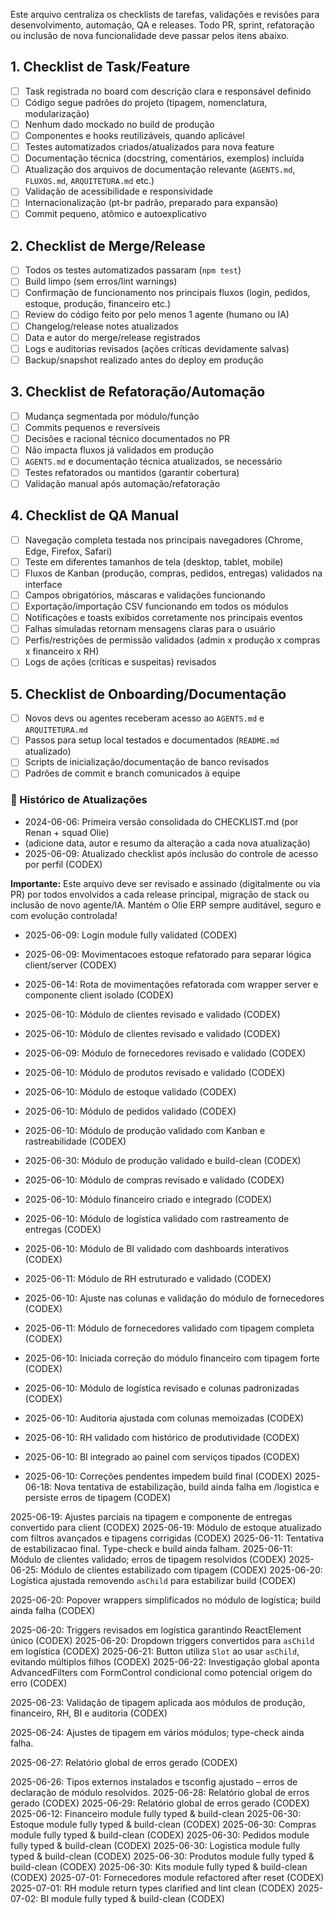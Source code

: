 

Este arquivo centraliza os checklists de tarefas, validações e revisões para desenvolvimento, automação, QA e releases. Todo PR, sprint, refatoração ou inclusão de nova funcionalidade deve passar pelos itens abaixo.

## 1. Checklist de Task/Feature
- [ ] Task registrada no board com descrição clara e responsável definido
- [ ] Código segue padrões do projeto (tipagem, nomenclatura, modularização)
- [ ] Nenhum dado mockado no build de produção
- [ ] Componentes e hooks reutilizáveis, quando aplicável
- [ ] Testes automatizados criados/atualizados para nova feature
- [ ] Documentação técnica (docstring, comentários, exemplos) incluída
- [ ] Atualização dos arquivos de documentação relevante (`AGENTS.md`, `FLUXOS.md`, `ARQUITETURA.md` etc.)
- [ ] Validação de acessibilidade e responsividade
- [ ] Internacionalização (pt-br padrão, preparado para expansão)
- [ ] Commit pequeno, atômico e autoexplicativo

## 2. Checklist de Merge/Release
- [ ] Todos os testes automatizados passaram (`npm test`)
- [ ] Build limpo (sem erros/lint warnings)
- [ ] Confirmação de funcionamento nos principais fluxos (login, pedidos, estoque, produção, financeiro etc.)
- [ ] Review do código feito por pelo menos 1 agente (humano ou IA)
- [ ] Changelog/release notes atualizados
- [ ] Data e autor do merge/release registrados
- [ ] Logs e auditorias revisados (ações críticas devidamente salvas)
- [ ] Backup/snapshot realizado antes do deploy em produção

## 3. Checklist de Refatoração/Automação
- [ ] Mudança segmentada por módulo/função
- [ ] Commits pequenos e reversíveis
- [ ] Decisões e racional técnico documentados no PR
- [ ] Não impacta fluxos já validados em produção
- [ ] `AGENTS.md` e documentação técnica atualizados, se necessário
- [ ] Testes refatorados ou mantidos (garantir cobertura)
- [ ] Validação manual após automação/refatoração

## 4. Checklist de QA Manual
- [ ] Navegação completa testada nos principais navegadores (Chrome, Edge, Firefox, Safari)
- [ ] Teste em diferentes tamanhos de tela (desktop, tablet, mobile)
- [ ] Fluxos de Kanban (produção, compras, pedidos, entregas) validados na interface
- [ ] Campos obrigatórios, máscaras e validações funcionando
- [ ] Exportação/importação CSV funcionando em todos os módulos
- [ ] Notificações e toasts exibidos corretamente nos principais eventos
- [ ] Falhas simuladas retornam mensagens claras para o usuário
- [ ] Perfis/restrições de permissão validados (admin x produção x compras x financeiro x RH)
- [ ] Logs de ações (críticas e suspeitas) revisados

## 5. Checklist de Onboarding/Documentação
- [ ] Novos devs ou agentes receberam acesso ao `AGENTS.md` e `ARQUITETURA.md`
- [ ] Passos para setup local testados e documentados (`README.md` atualizado)
- [ ] Scripts de inicialização/documentação de banco revisados
- [ ] Padrões de commit e branch comunicados à equipe

### 🔁 Histórico de Atualizações
- 2024-06-06: Primeira versão consolidada do CHECKLIST.md (por Renan + squad Olie)
- (adicione data, autor e resumo da alteração a cada nova atualização)
- 2025-06-09: Atualizado checklist após inclusão do controle de acesso por perfil (CODEX)


**Importante:** Este arquivo deve ser revisado e assinado (digitalmente ou via PR) por todos envolvidos a cada release principal, migração de stack ou inclusão de novo agente/IA. Mantém o Olie ERP sempre auditável, seguro e com evolução controlada!

- 2025-06-09: Login module fully validated (CODEX)
- 2025-06-09: Movimentacoes estoque refatorado para separar lógica client/server (CODEX)
- 2025-06-14: Rota de movimentações refatorada com wrapper server e componente client isolado (CODEX)
- 2025-06-10: Módulo de clientes revisado e validado (CODEX)
- 2025-06-10: Módulo de clientes revisado e validado (CODEX)
- 2025-06-09: Módulo de fornecedores revisado e validado (CODEX)

- 2025-06-10: Módulo de produtos revisado e validado (CODEX)
- 2025-06-10: Módulo de estoque validado (CODEX)
- 2025-06-10: Módulo de pedidos validado (CODEX)
- 2025-06-10: Módulo de produção validado com Kanban e rastreabilidade (CODEX)
- 2025-06-30: Módulo de produção validado e build-clean (CODEX)
- 2025-06-10: Módulo de compras revisado e validado (CODEX)
- 2025-06-10: Módulo financeiro criado e integrado (CODEX)
- 2025-06-10: Módulo de logística validado com rastreamento de entregas (CODEX)
- 2025-06-10: Módulo de BI validado com dashboards interativos (CODEX)
- 2025-06-11: Módulo de RH estruturado e validado (CODEX)
- 2025-06-10: Ajuste nas colunas e validação do módulo de fornecedores (CODEX)
- 2025-06-11: Módulo de fornecedores validado com tipagem completa (CODEX)
- 2025-06-10: Iniciada correção do módulo financeiro com tipagem forte (CODEX)

- 2025-06-10: Módulo de logística revisado e colunas padronizadas (CODEX)
- 2025-06-10: Auditoria ajustada com colunas memoizadas (CODEX)
- 2025-06-10: RH validado com histórico de produtividade (CODEX)
- 2025-06-10: BI integrado ao painel com serviços tipados (CODEX)

- 2025-06-10: Correções pendentes impedem build final (CODEX)
 2025-06-18: Nova tentativa de estabilização, build ainda falha em /logistica e persiste erros de tipagem (CODEX)

2025-06-19: Ajustes parciais na tipagem e componente de entregas convertido para client (CODEX)
2025-06-19: Módulo de estoque atualizado com filtros avançados e tipagens corrigidas (CODEX)
2025-06-11: Tentativa de estabilizacao final. Type-check e build ainda falham.
2025-06-11: Módulo de clientes validado; erros de tipagem resolvidos (CODEX)
2025-06-25: Módulo de clientes estabilizado com tipagem (CODEX)
2025-06-20: Logística ajustada removendo `asChild` para estabilizar build (CODEX)

2025-06-20: Popover wrappers simplificados no módulo de logística; build ainda falha (CODEX)

2025-06-20: Triggers revisados em logística garantindo ReactElement único (CODEX)
2025-06-20: Dropdown triggers convertidos para `asChild` em logística (CODEX)
2025-06-21: Button utiliza `Slot` ao usar `asChild`, evitando múltiplos filhos (CODEX)
2025-06-22: Investigação global aponta AdvancedFilters com FormControl condicional como potencial origem do erro (CODEX)

2025-06-23: Validação de tipagem aplicada aos módulos de produção, financeiro, RH, BI e auditoria (CODEX)

2025-06-24: Ajustes de tipagem em vários módulos; type-check ainda falha.

2025-06-27: Relatório global de erros gerado (CODEX)

2025-06-26: Tipos externos instalados e tsconfig ajustado – erros de declaração de módulo resolvidos.
2025-06-28: Relatório global de erros gerado (CODEX)
2025-06-29: Relatório global de erros gerado (CODEX)
2025-06-12: Financeiro module fully typed & build-clean
2025-06-30: Estoque module fully typed & build-clean (CODEX)
2025-06-30: Compras module fully typed & build-clean (CODEX)
2025-06-30: Pedidos module fully typed & build-clean (CODEX)
2025-06-30: Logistica module fully typed & build-clean (CODEX)
2025-06-30: Produtos module fully typed & build-clean (CODEX)
2025-06-30: Kits module fully typed & build-clean (CODEX)
2025-07-01: Fornecedores module refactored after reset (CODEX)
2025-07-01: RH module return types clarified and lint clean (CODEX)
2025-07-02: BI module fully typed & build-clean (CODEX)
